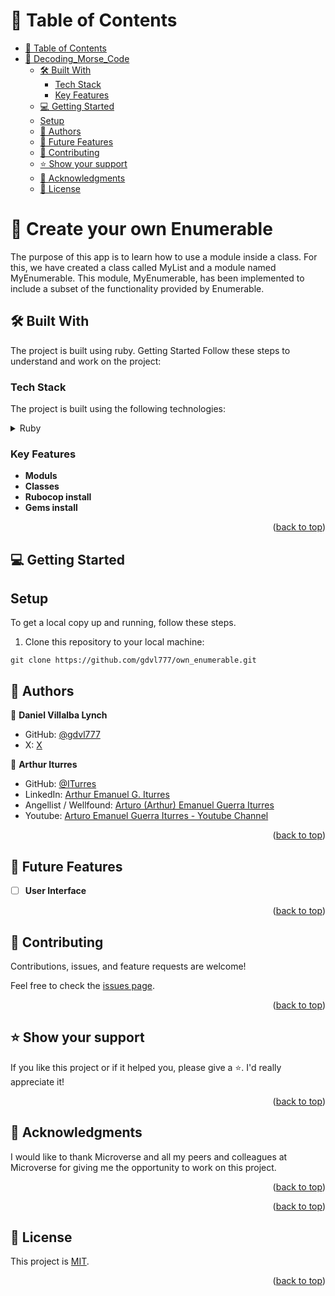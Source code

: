 <a name="readme-top"></a>

# 📗 Table of Contents <a name="table-of-contents"></a>

- [📗 Table of Contents](#table-of-contents)
- [📖 Decoding_Morse_Code](#about-project)
  - [🛠 Built With](#built-with)
    - [Tech Stack](#tech-stack)
    - [Key Features](#key-features)
  - [💻 Getting Started](#getting-started)
  - [Setup](#setup)
  - [👥 Authors](#authors)
  - [🔭 Future Features](#future-features)
  - [🤝 Contributing](#contributing)
  - [⭐️ Show your support](#support)
  - [🙏 Acknowledgments](#acknowledgements)
  - [📝 License](#license)

<!-- PROJECT DESCRIPTION -->

# 📖 Create your own Enumerable <a name="about-project"></a>

The purpose of this app is to learn how to use a module inside a class. For this, we have created a class called MyList and a module named MyEnumerable. This module, MyEnumerable, has been implemented to include a subset of the functionality provided by Enumerable.

## 🛠 Built With <a name="built-with"></a>

The project is built using ruby. Getting Started Follow these steps to understand and work on the project:

### Tech Stack <a name="tech-stack"></a>

The project is built using the following technologies:

<details>
<summary>Ruby</summary>
  <ul>
    <li><a href="https://www.ruby-lang.org/">Ruby</a></li>
  </ul>
</details>

<!-- Features -->

### Key Features <a name="key-features"></a>

- **Moduls**
- **Classes**
- **Rubocop install**
- **Gems install**

<p align="right">(<a href="#readme-top">back to top</a>)</p>

<!-- GETTING STARTED -->

## 💻 Getting Started <a name="getting-started"></a>

## Setup

To get a local copy up and running, follow these steps.

1. Clone this repository to your local machine:

```
git clone https://github.com/gdvl777/own_enumerable.git

```

## 👥 Authors <a name="authors"></a>

👤 **Daniel Villalba Lynch**

- GitHub: [@gdvl777](https://github.com/gdvl777)
- X: [X](https://www.x.com/in/gdvl777_/)

👤 **Arthur Iturres**

- GitHub: [@ITurres](https://github.com/ITurres)
- LinkedIn: [Arthur Emanuel G. Iturres](https://www.linkedin.com/in/arturoemanuelguerraiturres/)
- Angellist / Wellfound: [Arturo (Arthur) Emanuel Guerra Iturres](https://wellfound.com/u/arturo-arthur-emanuel-guerra-iturres)
- Youtube: [Arturo Emanuel Guerra Iturres - Youtube Channel](https://www.youtube.com/channel/UC6GFUFHOtBS9mOuI8EJ6q4g)

<p align="right">(<a href="#readme-top">back to top</a>)</p>

<!-- FUTURE FEATURES -->

## 🔭 Future Features <a name="future-features"></a>

- [ ] **User Interface**

<p align="right">(<a href="#readme-top">back to top</a>)</p>

<!-- CONTRIBUTING -->

## 🤝 Contributing <a name="contributing"></a>

Contributions, issues, and feature requests are welcome!

Feel free to check the [issues page](https://github.com/gdvl777/own_enumerable/issues).

<p align="right">(<a href="#readme-top">back to top</a>)</p>

<!-- SUPPORT -->

## ⭐️ Show your support <a name="support"></a>

If you like this project or if it helped you, please give a ⭐️. I'd really appreciate it!

<p align="right">(<a href="#readme-top">back to top</a>)</p>

<!-- ACKNOWLEDGEMENTS -->

## 🙏 Acknowledgments <a name="acknowledgements"></a>

I would like to thank Microverse and all my peers and colleagues at Microverse for giving me the opportunity to work on this project.

<p align="right">(<a href="#readme-top">back to top</a>)</p>

<p align="right">(<a href="#readme-top">back to top</a>)</p>

<!-- LICENSE -->

## 📝 License <a name="license"></a>

This project is [MIT](MIT.md).

<p align="right">(<a href="#readme-top">back to top</a>)</p>
